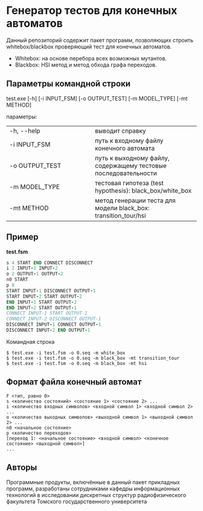 
# Генератор тестов для конечных автоматов
Данный репозиторий содержит пакет программ, позволяющих строить whitebox/blackbox проверяющий тест для конечных автоматов.
- Whitebox: на основе перебора всех возможных мутантов.
- Blackbox: HSI метод и метод обхода графа переходов.

## Параметры командной строки

test.exe [-h] [-i INPUT_FSM] [-o OUTPUT_TEST] [-m MODEL_TYPE] [-mt METHOD]

параметры:
<table class="tg">
  <col width="45%">
  <col width="65%">
  <tr>
    <td>-h, --help</td>
    <td> выводит справку</td>
  </tr>
  <tr>
    <td>-i INPUT_FSM</td>
    <td>путь к входному файлу конечного автомата </td>
  </tr>
  <tr>
    <td>-o OUTPUT_TEST</td>
    <td>путь к выходному файлу, содержащему тестовые последовательности</td>
  </tr>
  <tr>
    <td>-m MODEL_TYPE</td>
    <td>тестовая гипотеза (test hypothesis): black_box/white_box</td>
  </tr>
  <tr>
    <td>-mt METHOD</td>
    <td>метод генерации теста для модели black_box: transition_tour/hsi</td>
  </tr>
</table>

## Пример
**test.fsm**
```F 0
s 4 START END CONNECT DISCONNECT
i 2 INPUT-1 INPUT-2
o 2 OUTPUT-1 OUTPUT-2
n0 START
p 8
START INPUT-1 DISCONNECT OUTPUT-1
START INPUT-2 START OUTPUT-2
END INPUT-1 START OUTPUT-2
END INPUT-2 START OUTPUT-1
CONNECT INPUT-1 START OUTPUT-1
CONNECT INPUT-2 DISCONNECT OUTPUT-1
DISCONNECT INPUT-1 CONNECT OUTPUT-1
DISCONNECT INPUT-2 END OUTPUT-1
```

Командная строка

    $ test.exe -i test.fsm -o 0.seq -m white_box
    $ test.exe -i test.fsm -o 0.seq -m black_box -mt transition_tour
    $ test.exe -i test.fsm -o 0.seq -m black_box -mt hsi

## Формат файла конечный автомат
    F <тип, равно 0>
    s <количество состояний> <состояние 1> <состояние 2> ...
    i <количество входных символов> <входной символ 1> <входной символ 2> ...
    o <количество выходных символов> <выходной символ 1> <выходной символ 2> ...
    n0 <начальное состояние>
    p <количество переходов>
    [переход 1: <начальное состояние> <входной символ> <конечное состояние> <выходной символ>]
    ...

## Авторы
Программные продукты, включённые в данный пакет прикладных программ, разработаны сотрудниками кафедры информационных технологий в исследовании дискретных структур радиофизического факультета Томского государственного университета
